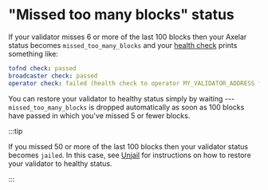 # "Missed too many blocks" status

If your validator misses 6 or more of the last 100 blocks then your Axelar status becomes `missed_too_many_blocks` and your [health check](/validator/setup/health-check) prints something like:

```yaml
tofnd check: passed
broadcaster check: passed
operator check: failed (health check to operator MY_VALIDATOR_ADDRESS failed due to the following issues: {"missed_too_many_blocks":true})
```

You can restore your validator to healthy status simply by waiting --- `missed_too_many_blocks` is dropped automatically as soon as 100 blocks have passed in which you've missed 5 or fewer blocks.

:::tip

If you missed 50 or more of the last 100 blocks then your validator status becomes `jailed`.  In this case, see [Unjail](/validator/troubleshoot/unjail) for instructions on how to restore your validator to healthy status.

:::